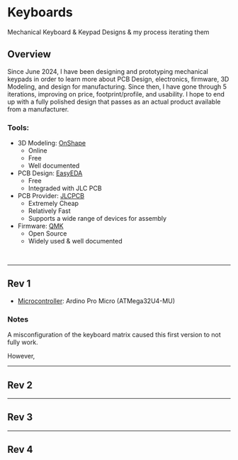 # Keyboards

Mechanical Keyboard & Keypad Designs & my process iterating them

## Overview

Since June 2024, I have been designing and prototyping mechanical keypads in order to learn more about PCB Design, electronics, firmware, 3D Modeling, and design for manufacturing. Since then, I have gone through 5 iterations, improving on price, footprint/profile, and usability. I hope to end up with a fully polished design that passes as an actual product available from a manufacturer. 

### Tools:
- 3D Modeling: [OnShape](https://www.onshape.com/en/)
  - Online
  - Free
  - Well documented
- PCB Design: [EasyEDA](https://easyeda.com/)
  - Free
  - Integraded with JLC PCB
- PCB Provider: [JLCPCB](https://jlcpcb.com/)
  - Extremely Cheap
  - Relatively Fast
  - Supports a wide range of devices for assembly
- Firmware: [QMK](https://qmk.fm/)
  - Open Source
  - Widely used & well documented

<br>

---

## Rev 1

- [Microcontroller](https://www.sparkfun.com/products/12640): Ardino Pro Micro (ATMega32U4-MU)

### Notes

A misconfiguration of the keyboard matrix caused this first version to not fully work. 

However, 


---

## Rev 2

---

## Rev 3

---

## Rev 4